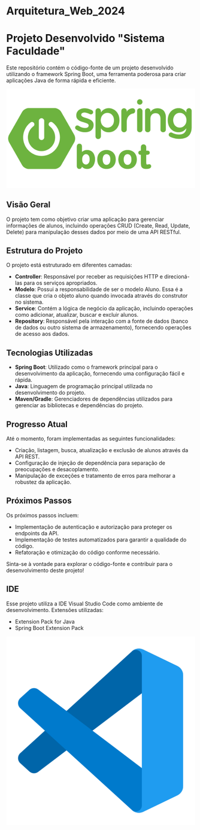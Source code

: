 # Arquitetura_Web_2024
# Projeto Desenvolvido "Sistema Faculdade"

Este repositório contém o código-fonte de um projeto desenvolvido utilizando o framework Spring Boot, uma ferramenta poderosa para criar aplicações Java de forma rápida e eficiente.

![Imagem Springboot](ImagesMain/springboot00.png)

## Visão Geral

O projeto tem como objetivo criar uma aplicação para gerenciar informações de alunos, incluindo operações CRUD (Create, Read, Update, Delete) para manipulação desses dados por meio de uma API RESTful.

## Estrutura do Projeto

O projeto está estruturado em diferentes camadas:

- **Controller**: Responsável por receber as requisições HTTP e direcioná-las para os serviços apropriados.
- **Modelo**: Possui a responsabilidade de ser o modelo Aluno. Essa é a classe que cria o objeto aluno quando invocada através do construtor no sistema.
- **Service**: Contém a lógica de negócio da aplicação, incluindo operações como adicionar, atualizar, buscar e excluir alunos.
- **Repository**: Responsável pela interação com a fonte de dados (banco de dados ou outro sistema de armazenamento), fornecendo operações de acesso aos dados.

## Tecnologias Utilizadas

- **Spring Boot**: Utilizado como o framework principal para o desenvolvimento da aplicação, fornecendo uma configuração fácil e rápida.
- **Java**: Linguagem de programação principal utilizada no desenvolvimento do projeto.
- **Maven/Gradle**: Gerenciadores de dependências utilizados para gerenciar as bibliotecas e dependências do projeto.

## Progresso Atual

Até o momento, foram implementadas as seguintes funcionalidades:

- Criação, listagem, busca, atualização e exclusão de alunos através da API REST.
- Configuração de injeção de dependência para separação de preocupações e desacoplamento.
- Manipulação de exceções e tratamento de erros para melhorar a robustez da aplicação.

## Próximos Passos

Os próximos passos incluem:

- Implementação de autenticação e autorização para proteger os endpoints da API.
- Implementação de testes automatizados para garantir a qualidade do código.
- Refatoração e otimização do código conforme necessário.

Sinta-se à vontade para explorar o código-fonte e contribuir para o desenvolvimento deste projeto!

## IDE
Esse projeto utiliza a IDE Visual Studio Code como ambiente de desenvolvimento.
Extensões utilizadas:
- Extension Pack for Java
- Spring Boot Extension Pack
  
![Imagem VSCode](ImagesMain/visualStudio.png)
